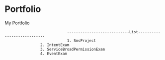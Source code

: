 # Portfolio
My Portfolio

                                ----------------------------List----------------------------
                                1. SmsProject
				    2. IntentExam
				    3. ServiceBroadPermissionExam
				    4. EventExam
